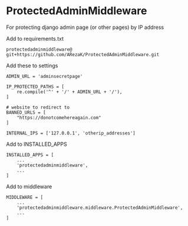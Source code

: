 # ProtectedAdminMiddleware
For protecting django admin page (or other pages) by IP address

Add to requirements.txt
```
protectedadminmiddleware@ git+https://github.com/ARezaK/ProtectedAdminMiddleware.git
```

Add these to settings

```
ADMIN_URL = 'adminsecretpage'
```

```
IP_PROTECTED_PATHS = [
    re.compile('^' + '/' + ADMIN_URL + '/'),
]
```

```
# website to redirect to 
BANNED_URLS = [
    "https://donotcomehereagain.com"
]
```

```
INTERNAL_IPS = ['127.0.0.1', 'otherip_addresses']
```


Add to INSTALLED_APPS
```
INSTALLED_APPS = [
    ...
    'protectedadminmiddleware',
    ...
]
```

Add to middleware
```
MIDDLEWARE = [
    ...
    'protectedadminmiddleware.middleware.ProtectedAdminMiddleware',
    ...
]
```
